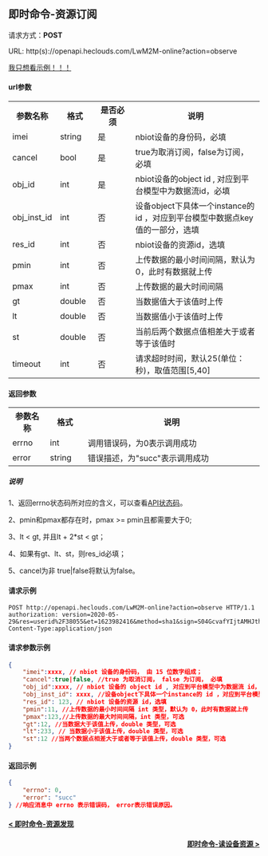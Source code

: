 ﻿即时命令-资源订阅
---
请求方式：**POST**

URL: http(s)://openapi.heclouds.com/LwM2M-online?action=observe

[我只想看示例！！！](#1)

#### url参数

<table>
<tr><th width="15%">参数名称</th><th width="15%">格式</th><th width="15%">是否必须</th><th>说明</th></tr>
<tr><td>imei</td><td>string</td><td>是</td><td>nbiot设备的身份码，必填</td></tr>
<tr><td>cancel</td><td>bool</td><td>是</td><td>true为取消订阅，false为订阅，必填</td></tr>
<tr><td>obj_id</td><td>int</td><td>是</td><td>nbiot设备的object id , 对应到平台模型中为数据流id，必填</td></tr>
<tr><td>obj_inst_id</td><td>int</td><td>否</td><td>设备object下具体一个instance的id ，对应到平台模型中数据点key值的一部分，选填</td></tr>
<tr><td>res_id</td><td>int</td><td>否</td><td>nbiot设备的资源id，选填</td></tr>
<tr><td>pmin</td><td>int</td><td>否</td><td>上传数据的最小时间间隔，默认为0，此时有数据就上传</td></tr>
<tr><td>pmax</td><td>int</td><td>否</td><td>上传数据的最大时间间隔</td></tr>
<tr><td>gt</td><td>double</td><td>否</td><td>当数据值大于该值时上传</td></tr>
<tr><td>lt</td><td>double</td><td>否</td><td>当数据值小于该值时上传</td></tr>
<tr><td>st</td><td>double</td><td>否</td><td>当前后两个数据点值相差大于或者等于该值时</td></tr>
<tr><td>timeout</td><td>int</td><td>否</td><td>请求超时时间，默认25(单位：秒)，取值范围[5,40]</td></tr>
</table>

#### 返回参数

<table>
<tr><th width="15%">参数名称</th><th width="15%">格式</th><th width="70%">说明</th></tr>
<tr><td>errno</td><td>int</td><td>调用错误码，为0表示调用成功</td></tr>
<tr><td>error</td><td> string</td><td>错误描述，为"succ"表示调用成功</td></tr>
</table>

##### 说明

1、返回errno状态码所对应的含义，可以查看[API状态码](/book/api/LwM2M-IPSO/Error_codes.md)。

2、pmin和pmax都存在时，pmax >= pmin且都需要大于0;

3、lt < gt, 并且lt + 2*st < gt；

4、如果有gt、lt、st，则res_id必填；

5、cancel为非 true|false将默认为false。

<h4 id="1">请求示例</h4>

```text
POST http://openapi.heclouds.com/LwM2M-online?action=observe HTTP/1.1
authorization: version=2020-05-29&res=userid%2F38055&et=1623982416&method=sha1&sign=S04GcvafYIjtAMHJthkGPevbNwE%3D
Content-Type:application/json

```

#### 请求参数示例

```json
{
	"imei":xxxx, // nbiot 设备的身份码， 由 15 位数字组成；
	"cancel":true|false, //true 为取消订阅， false 为订阅， 必填
	"obj_id":xxxx, // nbiot 设备的 object id , 对应到平台模型中为数据流 id， 必填
	"obj_inst_id": xxxx, //设备object下具体一个instance的 id ，对应到平台模型中数据点 key 值的一部分，选填
	"res_id": 123, // nbiot 设备的资源 id，选填
	"pmin":11, //上传数据的最小时间间隔 int 类型，默认为 0，此时有数据就上传
	"pmax":123,//上传数据的最大时间间隔，int 类型，可选
	"gt":12, //当数据大于该值上传，double 类型，可选
	"lt":233, // 当数据小于该值上传，double 类型，可选
	"st":12 //当两个数据点相差大于或者等于该值上传，double 类型，可选
}
```

#### 返回示例

```json
{
	"errno": 0,
	"error": "succ"
} //响应消息中 errno 表示错误码， error表示错误原因。
```

#### [< 即时命令-资源发现](/book/application-develop/list/31resource_discover.md)
#### [<div style="text-align: right">即时命令-读设备资源 ></div>](/book/application-develop/list/4rt-read-device-resources.md)